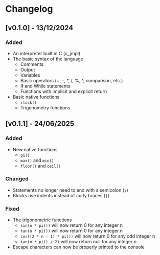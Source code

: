 # Changelog

## [v0.1.0] - 13/12/2024
### Added
- An interpreter built in C (c_jmpl)
- The basic syntax of the language
  - Comments
  - Output
  - Variables
  - Basic operators (+, -, *, /, %, ^, comparison, etc.)
  - If and While statements
  - Functions with implicit and explicit return
- Basic native functions
  - `clock()`
  - Trigonometry functions

## [v0.1.1] - 24/06/2025
### Added
- New native functions
  - `pi()`
  - `max()` and `min()`
  - `floor()` and `ceil()`
### Changed
- Statements no longer need to end with a semicolon (`;`)
- Blocks use indents instead of curly braces (`{`)
### Fixed
- The trigonometric functions
  - `sin(n * pi())` will now return 0 for any integer n
  - `tan(n * pi())` will now return 0 for any integer n
  - `cos((2 * n - 1) * pi())` will now return 0 for any odd integer n
  - `tan(n * pi() / 2)` will now return null for any integer n
- Escape characters can now be properly printed to the console